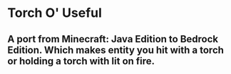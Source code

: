 # Torch O' Useful

## A port from Minecraft: Java Edition to Bedrock Edition. Which makes entity you hit with a torch or holding a torch with lit on fire.
